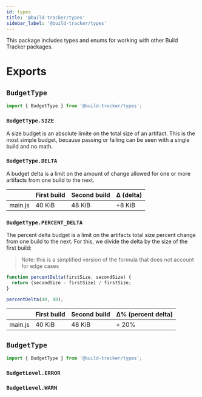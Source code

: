 ```yaml
---
id: types
title: '@build-tracker/types'
sidebar_label: '@build-tracker/types'
---
```


This package includes types and enums for working with other Build Tracker packages.

# Exports

## `BudgetType`

```js
import { BudgetType } from '@build-tracker/types';
```

### `BudgetType.SIZE`

A size budget is an absolute limite on the total size of an artifact. This is the most simple budget, because passing or failing can be seen with a single build and no math.

### `BudgetType.DELTA`

A budget delta is a limit on the amount of change allowed for one or more artifacts from one build to the next.

|         | First build | Second build | Δ (delta) |
| ------- | ----------- | ------------ | --------- |
| main.js | 40 KiB      | 48 KiB       | +8 KiB    |

### `BudgetType.PERCENT_DELTA`

The percent delta budget is a limit on the artifacts total size percent change from one build to the next. For this, we divide the delta by the size of the first build:

> Note: this is a simplified version of the formula that does not account for edge cases

```js
function percentDelta(firstSize, secondSize) {
  return (secondSize - firstSize) / firstSize;
}

percentDelta(40, 48);
```

|         | First build | Second build | Δ% (percent delta) |
| ------- | ----------- | ------------ | ------------------ |
| main.js | 40 KiB      | 48 KiB       | + 20%              |

## `BudgetType`

```js
import { BudgetType } from '@build-tracker/types';
```

### `BudgetLevel.ERROR`

### `BudgetLevel.WARN`

